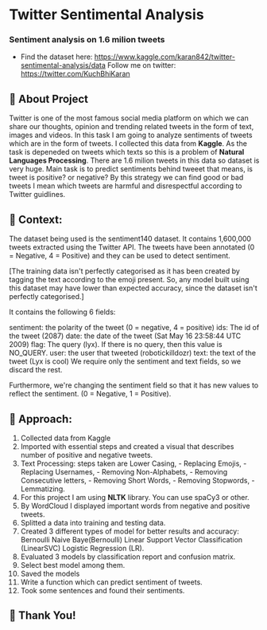 # Twitter Sentimental Analysis
### Sentiment analysis on 1.6 milion tweets

- Find the dataset here: https://www.kaggle.com/karan842/twitter-sentimental-analysis/data 
Follow me on twitter: https://twitter.com/KuchBhiKaran
 ## 🔵 About Project
 Twitter is one of the most famous social media platform on which we can share our thoughts, opinion and trending related tweets in the form of text, images and videos. In this task I am going to analyze sentiments of tweets which are in the form of tweets.
 I collected this data from **Kaggle**. As the task is depeneded on tweets which texts so this is a problem of **Natural Languages Processing**. There are 1.6 milion tweets in this data so dataset is very huge.
 Main task is to predict sentiments behind tweeet that means, is tweet is positive? or negative? By this strategy we can find good or bad tweets I mean which tweets are harmful and disrespectful according to Twitter guidlines.
 
 ## 🔵 Context:
 The dataset being used is the sentiment140 dataset. It contains 1,600,000 tweets extracted using the Twitter API. The tweets have been annotated (0 = Negative, 4 = Positive) and they can be used to detect sentiment.

[The training data isn't perfectly categorised as it has been created by tagging the text according to the emoji present. So, any model built using this dataset may have lower than expected accuracy, since the dataset isn't perfectly categorised.]

It contains the following 6 fields:

sentiment: the polarity of the tweet (0 = negative, 4 = positive)
ids: The id of the tweet (2087)
date: the date of the tweet (Sat May 16 23:58:44 UTC 2009)
flag: The query (lyx). If there is no query, then this value is NO_QUERY.
user: the user that tweeted (robotickilldozr)
text: the text of the tweet (Lyx is cool)
We require only the sentiment and text fields, so we discard the rest.

Furthermore, we're changing the sentiment field so that it has new values to reflect the sentiment. (0 = Negative, 1 = Positive).

## 🔵 Approach:
1. Collected data from Kaggle
2. Imported with essential steps and created a visual that describes number of positive and negative tweets.
3. Text Processing:  steps taken are Lower Casing,
                     - Replacing Emojis,
                     - Replacing Usernames,
                     - Removing Non-Alphabets,
                     - Removing Consecutive letters,
                     - Removing Short Words,
                     - Removing Stopwords,
                     - Lemmatizing.
4. For this project I am using **NLTK** library. You can use spaCy3 or other.
5. By WordCloud I displayed important words from negative and positive tweets.
6. Splitted a data into training and testing data.
7. Created 3 different types of model for better results and accuracy: Bernoulli Naive Baye(Bernoulli)
Linear Support Vector Classification (LinearSVC)
Logistic Regression (LR).
8. Evaluated 3 models by classification report and confusion matrix.
9. Select best model among them.
10. Saved the models
11. Write a function which can predict sentiment of tweets.
12. Took some sentences and found their sentiments.


## 🔵 Thank You!
 
